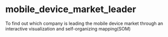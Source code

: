 # mobile_device_market_leader
To find out which company is leading the mobile device market through an interactive visualization and self-organizing mapping(SOM)

